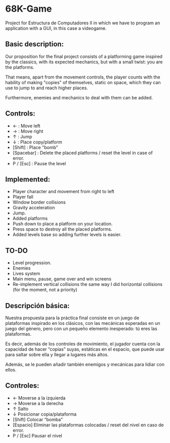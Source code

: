 # 68K-Game
Project for Estructura de Computadores II in which we have to program an application with a GUI, in this case a videogame.

## Basic description:
Our proposition for the final project consists of a platforming game inspired by the classics, with its expected mechanics, but with a small twist: you are the platforms.

That means, apart from the movement controls, the player counts with the hability of making "copies" of themselves, static on space, which they can use to jump to and reach higher places.

Furthermore, enemies and mechanics to deal with them can be added.

## Controls:
*	←	: Move left
*	→	: Move right
*	↑	: Jump
*	↓	: Place copy/platform
*	[Shift] : Place "bomb"
*	[Spacebar] : Delete the placed platforms / reset the level in case of error.
*	P / [Esc] : Pause the level

## Implemented:
* Player character and movement from right to left
* Player fall
* Window border collisions
* Gravity acceleration
* Jump.
* Added platforms
* Push down to place a platform on your location.
* Press space to destroy all the placed platforms.
* Added levels base so adding further levels is easier.

## TO-DO
* Level progression.
* Enemies
* Lives system
* Main menu, pause, game over and win screens
* Re-implement vertical collisions the same way I did horizontal collisions (for the moment, not a priority)

## Descripción básica:
Nuestra propuesta para la práctica final consiste en un juego de plataformas inspirado en los clásicos, con las mecánicas esperadas en un juego del género, pero con un pequeño elemento inesperado: tú eres las plataformas.

Es decir, además de los controles de movimiento, el jugador cuenta con la capacidad de hacer “copias” suyas, estáticas en el espacio, que puede usar para saltar sobre ella y llegar a lugares más altos.

Además, se le pueden añadir también enemigos y mecánicas para lidiar con ellos.

## Controles:
*	←		Moverse a la izquierda
*	→		Moverse a la derecha
*	↑		Salto
*	↓		Posicionar copia/plataforma
*	[Shift]	Colocar “bomba”
*	[Espacio] 	Eliminar las plataformas colocadas / reset del nivel en caso de error.
*	P / [Esc]	Pausar el nivel
